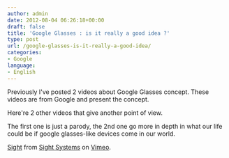 ```yaml
---
author: admin
date: 2012-08-04 06:26:18+00:00
draft: false
title: 'Google Glasses : is it really a good idea ?'
type: post
url: /google-glasses-is-it-really-a-good-idea/
categories:
- Google
language:
- English
---
```


Previously I've posted 2 videos about Google Glasses concept. These videos are from Google and present the concept.

Here're 2 other videos that give another point of view.

The first one is just a parody, the 2nd one go more in depth in what our life could be if google glasses-like devices come in our world.





[Sight](http://vimeo.com/46304267) from [Sight Systems](http://vimeo.com/user12664635) on [Vimeo](http://vimeo.com).
